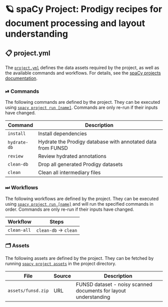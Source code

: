 <!-- SPACY PROJECT: AUTO-GENERATED DOCS START (do not remove) -->

# 🪐 spaCy Project: Prodigy recipes for document processing and layout understanding

## 📋 project.yml

The [`project.yml`](project.yml) defines the data assets required by the
project, as well as the available commands and workflows. For details, see the
[spaCy projects documentation](https://spacy.io/usage/projects).

### ⏯ Commands

The following commands are defined by the project. They
can be executed using [`spacy project run [name]`](https://spacy.io/api/cli#project-run).
Commands are only re-run if their inputs have changed.

| Command | Description |
| --- | --- |
| `install` | Install dependencies |
| `hydrate-db` | Hydrate the Prodigy database with annotated data from FUNSD |
| `review` | Review hydrated annotations |
| `clean-db` | Drop all generated Prodigy datasets |
| `clean` | Clean all intermediary files |

### ⏭ Workflows

The following workflows are defined by the project. They
can be executed using [`spacy project run [name]`](https://spacy.io/api/cli#project-run)
and will run the specified commands in order. Commands are only re-run if their
inputs have changed.

| Workflow | Steps |
| --- | --- |
| `clean-all` | `clean-db` &rarr; `clean` |

### 🗂 Assets

The following assets are defined by the project. They can
be fetched by running [`spacy project assets`](https://spacy.io/api/cli#project-assets)
in the project directory.

| File | Source | Description |
| --- | --- | --- |
| `assets/funsd.zip` | URL | FUNSD dataset - noisy scanned documents for layout understanding |

<!-- SPACY PROJECT: AUTO-GENERATED DOCS END (do not remove) -->